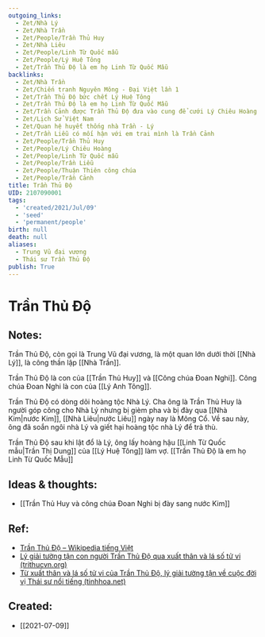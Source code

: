 ```yaml
---
outgoing_links:
  - Zet/Nhà Lý
  - Zet/Nhà Trần
  - Zet/People/Trần Thủ Huy
  - Zet/Nhà Liêu
  - Zet/People/Linh Từ Quốc mẫu
  - Zet/People/Lý Huệ Tông
  - Zet/Trần Thủ Độ là em họ Linh Từ Quốc Mẫu
backlinks:
  - Zet/Nhà Trần
  - Zet/Chiến tranh Nguyên Mông - Đại Việt lần 1
  - Zet/Trần Thủ Độ bức chết Lý Huệ Tông
  - Zet/Trần Thủ Độ là em họ Linh Từ Quốc Mẫu
  - Zet/Trần Cảnh được Trần Thủ Độ đưa vào cung để cưới Lý Chiêu Hoàng
  - Zet/Lịch Sử Việt Nam
  - Zet/Quan hệ huyết thống nhà Trần - Lý
  - Zet/Trần Liễu có mối hận với em trai mình là Trần Cảnh
  - Zet/People/Trần Thủ Huy
  - Zet/People/Lý Chiêu Hoàng
  - Zet/People/Linh Từ Quốc mẫu
  - Zet/People/Trần Liễu
  - Zet/People/Thuận Thiên công chúa
  - Zet/People/Trần Cảnh
title: Trần Thủ Độ
UID: 2107090001
tags:
  - 'created/2021/Jul/09'
  - 'seed'
  - 'permanent/people'
birth: null
death: null
aliases:
  - Trung Vũ đại vương
  - Thái sư Trần Thủ Độ
publish: True
---
```

# Trần Thủ Độ

## Notes:
Trần Thủ Độ, còn gọi là Trung Vũ đại vương, là một quan lớn dưới thời [[Nhà Lý]], là công thần lập [[Nhà Trần]].

Trần Thủ Độ là con của [[Trần Thủ Huy]] và [[Công chúa Đoan Nghi]]. Công chúa Đoan Nghi là con của [[Lý Anh Tông]].

Trần Thủ Độ có dòng dõi hoàng tộc Nhà Lý. Cha ông là Trần Thủ Huy là người góp công cho Nhà Lý nhưng bị gièm pha và bị đày qua [[Nhà Kim|nước Kim]], [[Nhà Liêu|nước Liêu]] ngày nay là Mông Cổ. Về sau này, ông đã soắn ngôi nhà Lý và giết hại hoàng tộc nhà Lý để trả thù.

Trần Thủ Độ sau khi lật đổ là Lý, ông lấy hoàng hậu [[Linh Từ Quốc mẫu|Trần Thị Dung]] của [[Lý Huệ Tông]] làm vợ. [[Trần Thủ Độ là em họ Linh Từ Quốc Mẫu]]

## Ideas & thoughts:
- [[Trần Thủ Huy và công chúa Đoan Nghi bị đày sang nước Kim]]


## Ref:
- [Trần Thủ Độ – Wikipedia tiếng Việt](https://vi.wikipedia.org/wiki/Tr%E1%BA%A7n_Th%E1%BB%A7_%C4%90%E1%BB%99)
- [Lý giải tường tận con người Trần Thủ Độ qua xuất thân và lá số tử vi (trithucvn.org)](https://trithucvn.org/van-hoa/tran-thu-do-la-so-tu-vi-xuat-than.html)
- [Từ xuất thân và lá số tử vi của Trần Thủ Độ, lý giải tường tận về cuộc đời vị Thái sư nổi tiếng (tinhhoa.net)](https://tinhhoa.net/tu-xuat-than-va-la-so-tu-vi-cua-tran-thu-do-ly-giai-tuong-tan-ve-cuoc-doi-vi-thai-su-noi-tieng.html)

## Created:
- [[2021-07-09]]
